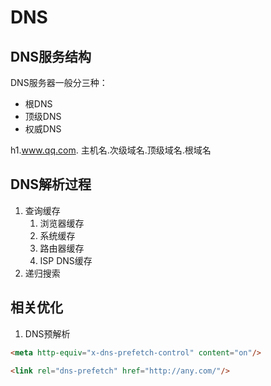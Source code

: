 # DNS

## DNS服务结构

DNS服务器一般分三种：
- 根DNS
- 顶级DNS
- 权威DNS

h1.www.qq.com.
主机名.次级域名.顶级域名.根域名

## DNS解析过程

1. 查询缓存
   1. 浏览器缓存
   2. 系统缓存
   3. 路由器缓存
   4. ISP DNS缓存
2. 递归搜索

## 相关优化

1. DNS预解析

```html
<meta http-equiv="x-dns-prefetch-control" content="on"/>

<link rel="dns-prefetch" href="http://any.com/"/>
```